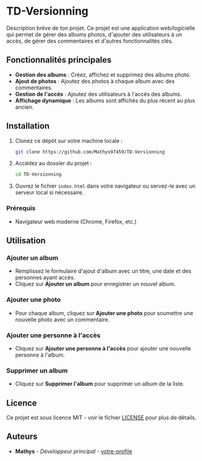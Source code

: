# TD-Versionning

Description brève de ton projet. Ce projet est une application web/logicielle qui permet de gérer des albums photos, d'ajouter des utilisateurs à un accès, de gérer des commentaires et d'autres fonctionnalités clés. 

## Fonctionnalités principales

- **Gestion des albums** : Créez, affichez et supprimez des albums photo.
- **Ajout de photos** : Ajoutez des photos à chaque album avec des commentaires.
- **Gestion de l'accès** : Ajoutez des utilisateurs à l'accès des albums.
- **Affichage dynamique** : Les albums sont affichés du plus récent au plus ancien.
  
## Installation

1. Clonez ce dépôt sur votre machine locale :
    ```bash
    git clone https://github.com/Mathys97459/TD-Versionning
    ```

2. Accédez au dossier du projet :
    ```bash
    cd TD-Versionning
    ```

3. Ouvrez le fichier `index.html` dans votre navigateur ou servez-le avec un serveur local si nécessaire.

### Prérequis

- Navigateur web moderne (Chrome, Firefox, etc.)

## Utilisation

### Ajouter un album
- Remplissez le formulaire d'ajout d'album avec un titre, une date et des personnes ayant accès.
- Cliquez sur **Ajouter un album** pour enregistrer un nouvel album.

### Ajouter une photo
- Pour chaque album, cliquez sur **Ajouter une photo** pour soumettre une nouvelle photo avec un commentaire.

### Ajouter une personne à l'accès
- Cliquez sur **Ajouter une personne à l'accès** pour ajouter une nouvelle personne à l'album.

### Supprimer un album
- Cliquez sur **Supprimer l'album** pour supprimer un album de la liste.


## Licence

Ce projet est sous licence MIT - voir le fichier [LICENSE](LICENSE) pour plus de détails.

## Auteurs

- **Mathys** - _Développeur principal_ - [votre-profile](https://github.com/Mathys97459)
